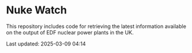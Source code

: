 # Nuke Watch

This repository includes code for retrieving the latest information available on the output of EDF nuclear power plants in the UK.

Last updated: 2025-03-09 04:14